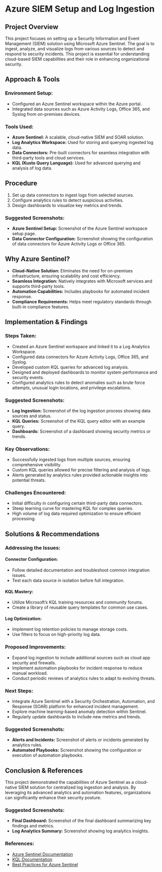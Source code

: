 # Azure SIEM Setup and Log Ingestion

## Project Overview
This project focuses on setting up a Security Information and Event Management (SIEM) solution using Microsoft Azure Sentinel. The goal is to ingest, analyze, and visualize logs from various sources to detect and respond to security incidents. This project is essential for understanding cloud-based SIEM capabilities and their role in enhancing organizational security.

## Approach & Tools
### Environment Setup:
- Configured an Azure Sentinel workspace within the Azure portal.
- Integrated data sources such as Azure Activity Logs, Office 365, and Syslog from on-premises devices.

### Tools Used:
- **Azure Sentinel:** A scalable, cloud-native SIEM and SOAR solution.
- **Log Analytics Workspace:** Used for storing and querying ingested log data.
- **Data Connectors:** Pre-built connectors for seamless integration with third-party tools and cloud services.
- **KQL (Kusto Query Language):** Used for advanced querying and analysis of log data.

## Procedure
1. Set up data connectors to ingest logs from selected sources.
2. Configure analytics rules to detect suspicious activities.
3. Design dashboards to visualize key metrics and trends.

### Suggested Screenshots:
- **Azure Sentinel Setup:** Screenshot of the Azure Sentinel workspace setup page.
- **Data Connector Configuration:** Screenshot showing the configuration of data connectors for Azure Activity Logs or Office 365.

## Why Azure Sentinel?
- **Cloud-Native Solution:** Eliminates the need for on-premises infrastructure, ensuring scalability and cost efficiency.
- **Seamless Integration:** Natively integrates with Microsoft services and supports third-party tools.
- **Automation Capabilities:** Includes playbooks for automated incident response.
- **Compliance Requirements:** Helps meet regulatory standards through built-in compliance features.

## Implementation & Findings
### Steps Taken:
- Created an Azure Sentinel workspace and linked it to a Log Analytics Workspace.
- Configured data connectors for Azure Activity Logs, Office 365, and Syslog.
- Developed custom KQL queries for advanced log analysis.
- Designed and deployed dashboards to monitor system performance and security events.
- Configured analytics rules to detect anomalies such as brute force attempts, unusual login locations, and privilege escalations.

### Suggested Screenshots:
- **Log Ingestion:** Screenshot of the log ingestion process showing data sources and status.
- **KQL Queries:** Screenshot of the KQL query editor with an example query.
- **Dashboards:** Screenshot of a dashboard showing security metrics or trends.

### Key Observations:
- Successfully ingested logs from multiple sources, ensuring comprehensive visibility.
- Custom KQL queries allowed for precise filtering and analysis of logs.
- Alerts generated by analytics rules provided actionable insights into potential threats.

### Challenges Encountered:
- Initial difficulty in configuring certain third-party data connectors.
- Steep learning curve for mastering KQL for complex queries.
- High volume of log data required optimization to ensure efficient processing.

## Solutions & Recommendations
### Addressing the Issues:
#### Connector Configuration:
- Follow detailed documentation and troubleshoot common integration issues.
- Test each data source in isolation before full integration.

#### KQL Mastery:
- Utilize Microsoft’s KQL training resources and community forums.
- Create a library of reusable query templates for common use cases.

#### Log Optimization:
- Implement log retention policies to manage storage costs.
- Use filters to focus on high-priority log data.

### Proposed Improvements:
- Expand log ingestion to include additional sources such as cloud app security and firewalls.
- Implement automation playbooks for incident response to reduce manual workload.
- Conduct periodic reviews of analytics rules to adapt to evolving threats.

### Next Steps:
- Integrate Azure Sentinel with a Security Orchestration, Automation, and Response (SOAR) platform for enhanced incident management.
- Explore machine learning-based anomaly detection within Sentinel.
- Regularly update dashboards to include new metrics and trends.

### Suggested Screenshots:
- **Alerts and Incidents:** Screenshot of alerts or incidents generated by analytics rules.
- **Automated Playbooks:** Screenshot showing the configuration or execution of automation playbooks.

## Conclusion & References
This project demonstrated the capabilities of Azure Sentinel as a cloud-native SIEM solution for centralized log ingestion and analysis. By leveraging its advanced analytics and automation features, organizations can significantly enhance their security posture.

### Suggested Screenshots:
- **Final Dashboard:** Screenshot of the final dashboard summarizing key findings and metrics.
- **Log Analytics Summary:** Screenshot showing log analytics insights.

### References:
- [Azure Sentinel Documentation](https://learn.microsoft.com/en-us/azure/sentinel/)
- [KQL Documentation](https://learn.microsoft.com/en-us/azure/data-explorer/kql/)
- [Best Practices for Azure Sentinel](https://techcommunity.microsoft.com/t5/azure-sentinel/bg-p/AzureSentinel)
